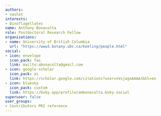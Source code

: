 ```yaml
---
authors:
- vaulot
interests:
- Dinoflagellates
name: Anthony Bonacolta
role: Postdoctoral Research Fellow
organizations:
- name: University of British Columbia
  url: "https://www3.botany.ubc.ca/keeling/people.html"
social:
- icon: envelope
  icon_pack: fas
  link: mailto:abonacolta@gmail.com
- icon: google-scholar
  icon_pack: ai
  link: https://scholar.google.com/citations?user=nVxjagoAAAAJ&hl=en
- icon: bluesky
  icon_pack: custom
  link: https://bsky.app/profile/ambonacolta.bsky.social
superuser: false
user_groups:
- Contributors PR2 reference
---
```

